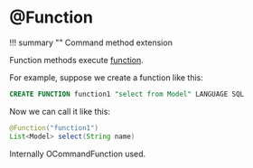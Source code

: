 # @Function

!!! summary ""
    Command method extension

Function methods execute [function](http://www.orientechnologies.com/docs/last/orientdb.wiki/Functions.html).

For example, suppose we create a function like this:

```sql
CREATE FUNCTION function1 "select from Model" LANGUAGE SQL
```

Now we can call it like this:

```java
@Function("function1")
List<Model> select(String name)
```

Internally OCommandFunction used.
